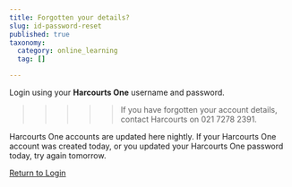 ```yaml
---
title: Forgotten your details?
slug: id-password-reset
published: true
taxonomy:
  category: online_learning
  tag: []

---
```


Login using your **Harcourts One** username and password.

>>>>> If you have forgotten your account details, contact Harcourts on 021 7278 2391.

Harcourts One accounts are updated here nightly. If your Harcourts One account was created today, or you updated your Harcourts One password today, try again tomorrow.

<i class="fa fa-chevron-left"></i> [Return to Login](https://www.academyrealestatetraining.com/id/moodle/login/index.php)
